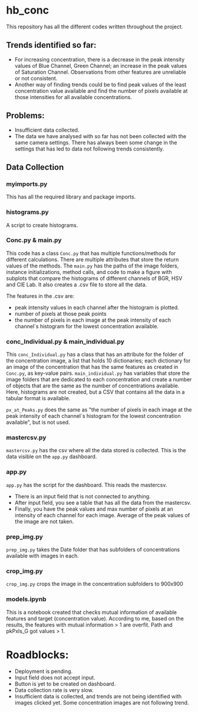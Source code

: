 # hb_conc

This repository has all the different codes written throughout the project.

## Trends identified so far:
+ For increasing concentration, there is a decrease in the peak intensity values of Blue Channel, Green Channel; an increase in the peak values of Saturation Channel. Observations from other features are unreliable or not consistent.
+ Another way of finding trends could be to find peak values of the least concentration value available and find the number of pixels available at those intensities for all available concentrations.

## Problems:
+ Insufficient data collected.
+ The data we have analysed with so far has not been collected with the same camera settings. There has always been some change in the settings that has led to data not following trends consistently.

## Data Collection

### myimports.py

This has all the required library and package imports.

### histograms.py

A script to create histograms.

### Conc.py & main.py

This code has a class `Conc.py` that has multiple functions/methods for different calculations. There are multiple attributes that store the return values of the methods.
The `main.py` has the paths of the image folders, instance initializations, method calls, and code to make a figure with subplots that compare the histograms of different channels of BGR, HSV and CIE Lab.
It also creates a .csv file to store all the data.

The features in the .csv are:
+ peak intensity values in each channel after the histogram is plotted.
+ number of pixels at those peak points
+ the number of pixels in each image at the peak intensity of each channel`s histogram for the lowest concentration available.

### conc_Individual.py & main_individual.py

This `conc_Individual.py` has a class that has an attribute for the folder of the concentration image, a list that holds 10 dictionaries; each dictionary for an image of the concentration that has the same features as created in `Conc.py`, as key-value pairs.
`main_individual.py` has variables that store the image folders that are dedicated to each concentration and create a number of objects that are the same as the number of concentrations available. Here, histograms are not created, but a CSV that contains all the data in a tabular format is available.

`px_at_Peaks.py` does the same as "the number of pixels in each image at the peak intensity of each channel`s histogram for the lowest concentration available", but is not used.

### mastercsv.py
`mastercsv.py` has the csv where all the data stored is collected. This is the data visible on the `app.py` dashboard.

### app.py
`app.py` has the script for the dashboard. This reads the mastercsv.
+ There is an input field that is not connected to anything.
+ After input field, you see a table that has all the data from the mastercsv.
+ Finally, you have the peak values and max number of pixels at an intensity of each channel for each image. Average of the peak values of the image are not taken.

### prep_img.py
`prep_img.py` takes the Date folder that has subfolders of concentrations available with images in each.

### crop_img.py
`crop_img.py` crops the image in the concentration subfolders to 900x900

### models.ipynb
This is a notebook created that checks mutual information of available features and target (concentration value).
According to me, based on the results, the features with mutual information > 1 are overfit. Path and pkPxls_G got values > 1.

# Roadblocks:
+ Deployment is pending.
+ Input field does not accept input.
+ Button is yet to be created on dashboard.
+ Data collection rate is very slow.
+ Insufficient data is collected, and trends are not being identified with images clicked yet. Some concentration images are not following trend.
